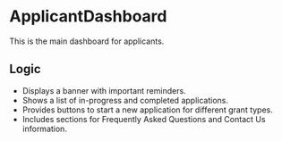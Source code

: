 # ApplicantDashboard

This is the main dashboard for applicants.

## Logic

- Displays a banner with important reminders.
- Shows a list of in-progress and completed applications.
- Provides buttons to start a new application for different grant types.
- Includes sections for Frequently Asked Questions and Contact Us information.
